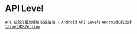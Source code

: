 # API Level

[`API 级别介绍及使用`](https://developer.android.com/guide/topics/manifest/uses-sdk-element.html#considerations) 
[`农民伯伯 - Android API Levels`](http://www.cnblogs.com/over140/archive/2011/04/29/2032433.html) 
[`Android如何选择targetSDKVersion`](http://www.th7.cn/Program/Android/201606/886177.shtml)
